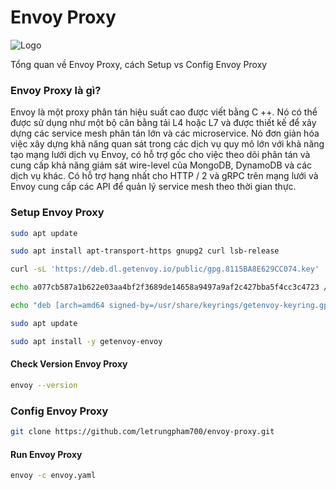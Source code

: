 # Envoy Proxy
![Logo](https://www.envoyproxy.io/docs/envoy/latest/_static/envoy-logo.png)

Tổng quan về Envoy Proxy, cách Setup vs Config Envoy Proxy

### Envoy Proxy là gì?
Envoy là một proxy phân tán hiệu suất cao được viết bằng C ++. Nó có thể được sử dụng như một bộ cân bằng tải L4 hoặc L7 và được thiết kế để xây dựng các service mesh phân tán lớn và các microservice. Nó đơn giản hóa việc xây dựng khả năng quan sát trong các dịch vụ quy mô lớn với khả năng tạo mạng lưới dịch vụ Envoy, có hỗ trợ gốc cho việc theo dõi phân tán và cung cấp khả năng giám sát wire-level của MongoDB, DynamoDB và các dịch vụ khác. Có hỗ trợ hạng nhất cho HTTP / 2 và gRPC trên mạng lưới và Envoy cung cấp các API để quản lý service mesh theo thời gian thực.

### Setup Envoy Proxy
```bash
sudo apt update

sudo apt install apt-transport-https gnupg2 curl lsb-release

curl -sL 'https://deb.dl.getenvoy.io/public/gpg.8115BA8E629CC074.key' | sudo gpg --dearmor -o /usr/share/keyrings/getenvoy-keyring.gpg

echo a077cb587a1b622e03aa4bf2f3689de14658a9497a9af2c427bba5f4cc3c4723 /usr/share/keyrings/getenvoy-keyring.gpg | sha256sum --check

echo "deb [arch=amd64 signed-by=/usr/share/keyrings/getenvoy-keyring.gpg] https://deb.dl.getenvoy.io/public/deb/ubuntu $(lsb_release -cs) main" | sudo tee /etc/apt/sources.list.d/getenvoy.list

sudo apt update

sudo apt install -y getenvoy-envoy
```

#### Check Version Envoy Proxy
```bash
envoy --version
```
### Config Envoy Proxy
```bash
git clone https://github.com/letrungpham700/envoy-proxy.git
```
#### Run Envoy Proxy
```bash
envoy -c envoy.yaml
```


